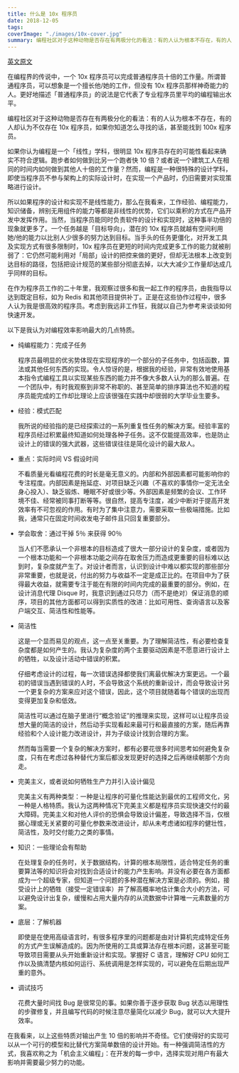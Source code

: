 ```yaml
---
title: 什么是 10x 程序员
date: 2018-12-05
tags:
coverImage: "./images/10x-cover.jpg"
summary: 编程社区对于这种动物是否存在有两极分化的看法：有的人认为根本不存在，有的人却认为不仅存在 10x 程序员，如果你知道怎么寻找的话，甚至能找到 100x 程序员。
---
```


[英文原文](http://antirez.com/news/112)

在编程界的传说中，一个 10x 程序员可以完成普通程序员十倍的工作量。所谓普通程序员，可以想象是一个擅长他/她的工作，但没有 10x 程序员那样神奇能力的人。更好地描述「普通程序员」的说法是它代表了专业程序员里平均的编程输出水平。


编程社区对于这种动物是否存在有两极分化的看法：有的人认为根本不存在，有的人却认为不仅存在 10x 程序员，如果你知道怎么寻找的话，甚至能找到 100x 程序员。


如果你认为编程是一个「线性」学科，很明显 10x 程序员存在的可能性看起来确实不符合逻辑。跑步者如何做到比另一个跑者快 10 倍？或者说一个建筑工人在相同的时间内如何做到其他人十倍的工作量？然而，编程是一种很特殊的设计学科，即使当程序员不参与架构上的实际设计时，在实现一个产品时，仍旧需要对实现策略进行设计。


所以如果程序的设计和实现不是线性能力，那么在我看来，工作经验、编程能力，知识储备，辨别无用组件的能力等都是非线性的优势，它们以乘积的方式在产品开发中发挥作用。当然，当程序员能同时负责软件的设计和实现时，这种事半功倍的现象就更多了。一个任务越是「目标导向」，潜在的 10x 程序员就越有空间利用她/他的能力以比别人少很多的努力达到目标。当手头的任务更僵化，对开发工具及实现方式有很多限制时，10x 程序员在更短的时间内完成更多工作的能力就被削弱了：它仍然可能利用对「局部」设计的把控来做的更好，但却无法根本上改变到达目标的路径，包括把设计规范的某些部分彻底去掉，以大大减少工作量却达成几乎同样的目标。


在作为程序员工作的二十年里，我观察过很多和我一起工作的程序员，由我指导以达到既定目标，如为 Redis 和其他项目提供补丁。正是在这些协作过程中，很多人认为我是很高效的程序员。考虑到我远非工作狂，我就以自己为参考来谈谈如何快速开发。


以下是我认为对编程效率影响最大的几点特质。


- 纯编程能力：完成子任务

  程序员最明显的优劣势体现在实现程序的一个部分的子任务中，包括函数，算法或其他任何东西的实现。令人惊讶的是，根据我的经验，非常有效地使用基本指令式编程工具以实现某些东西的能力并不像大多数人认为的那么普遍。在一个团队中，有时我观察到非常不称职的、甚至简单的排序算法也不知道的程序员能完成的工作却比理论上应该很强在实践中却很弱的大学毕业生要多。


- 经验：模式匹配

  我所说的经验指的是已经探索过的一系列重复性任务的解决方案。经验丰富的程序员经过积累最终知道如何处理各种子任务。这不仅能提高效率，也是防止设计上的错误的强大武器，这些错误往往是简化设计的最大敌人。


- 重点：实际时间 VS 假设时间

  不看质量光看编程花费的时长是毫无意义的。内部和外部因素都可能影响你的专注程度。内部因素是拖延症、对项目缺乏兴趣（不喜欢的事情你一定无法全身心投入）、缺乏锻炼、睡眠不好或很少等。外部因素是频繁的会议、工作环境不佳、经常被同事打断等等。很自然，提高专注度，减少中断对于提高开发效率有不可忽视的作用。有时为了集中注意力，需要采取一些极端措施。比如我，通常只在固定时间收发电子邮件且只回复重要部分。


- 学会取舍：通过干掉 5％ 来获得 90％

  当人们不愿承认一个非根本的目标造成了很大一部分设计的复杂度，或者因为一个根本功能和一个非根本功能之间存在取舍压力而造成更重要的目标难以达到时，复杂度就产生了。对设计者而言，认识到设计中难以都实现的那些部分非常重要，也就是说，付出的努力与收益不一定是成正比的。在项目中为了获得最大收益，就需要专注于能在有限的时间内完成的最重要的部分。例如，在设计消息代理 Disque 时，我意识到通过只尽力（而不是绝对）保证消息的顺序，项目的其他方面都可以得到实质性的改进：比如可用性、查询语言以及客户端交互、简洁性和性能等。


- 简洁性

  这是一个显而易见的观点，这一点至关重要。为了理解简洁性，有必要检查复杂度都是如何产生的。我认为复杂度的两个主要驱动因素是不愿意进行设计上的牺牲，以及设计活动中错误的积累。

  仔细考虑设计的过程，每一次错误选择都使我们离最优解决方案更远。一个最初的错误当遇到错误的人时，不会导致这个系统的重新设计，而会导致设计另一个更复杂的方案来应对这个错误，因此，这个项目就随着每个错误的出现而变得更加复杂和低效。

  简洁性可以通过在脑子里进行“概念验证”的推理来实现，这样可以让程序员设想大量的简洁的设计，然后动手实现看起来最可行和最直接的方案，随后再靠经验和个人设计能力改进设计，并为子级设计找到合理的方案。

  然而每当需要一个复杂的解决方案时，都有必要花很多时间思考如何避免复杂度，只有在考虑过各种替代方案后都没发现更好的选择之后再继续朝那个方向走。

- 完美主义，或者说如何牺牲生产力并引入设计偏见

  完美主义有两种类型：一种是让程序的可量化性能达到最优的工程师文化，另一种是人格特质。我认为这两种情况下完美主义都是程序员实现快速交付的最大障碍。完美主义和对他人评价的恐惧会导致设计偏差，导致选择不当，仅根据心理或无关紧要的可量化参数来改进设计，却从未考虑诸如程序的健壮性，简洁性，及时交付能力之类的事情。


- 知识：一些理论会有帮助

  在处理复杂的任务时，关于数据结构，计算的根本局限性，适合特定任务的重要算法等的知识将会对找到合适设计的能力产生影响。并没有必要在各方面都成为一个超级专家，但知道一个问题的多种潜在解决方案是必须的。例如，接受设计上的牺牲（接受一定错误率）并了解高概率地估计集合大小的方法，可以避免设计出复杂，缓慢和占用大量内存的从流数据中计算唯一元素数量的方案。


- 底层：了解机器

  即使是在使用高级语言时，有很多程序里的问题都是由对计算机完成特定任务的方式产生误解造成的。因为所使用的工具或算法存在根本问题，这甚至可能导致项目需要从头开始重新设计和实现。掌握好 C 语言，理解好 CPU 如何工作以及搞清楚内核如何运行、系统调用是怎样实现的，可以避免在后期出现严重的意外。


- 调试技巧

  花费大量时间找 Bug 是很常见的事。如果你善于逐步获取 Bug 状态以用理性的步骤修复，并且编写代码的时候注意尽量简化以减少 Bug，就可以大大提升效率。


在我看来，以上这些特质对输出产生 10 倍的影响并不奇怪。它们使得好的实现可以从一个可行的模型和比替代方案简单数倍的设计开始。有一种强调简洁性的方式，我喜欢称之为「机会主义编程」：在开发的每一步中，选择实现对用户有最大影响并需要最少努力的功能。

